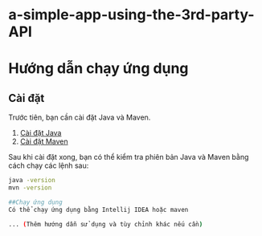 # a-simple-app-using-the-3rd-party-API
# Hướng dẫn chạy ứng dụng

## Cài đặt

Trước tiên, bạn cần cài đặt Java và Maven.

1. [Cài đặt Java](https://www.oracle.com/java/technologies/javase-downloads.html)
2. [Cài đặt Maven](https://maven.apache.org/download.cgi)

Sau khi cài đặt xong, bạn có thể kiểm tra phiên bản Java và Maven bằng cách chạy các lệnh sau:

```bash
java -version
mvn -version

##Chạy ứng dụng
Có thể chạy ứng dụng bằng Intellij IDEA hoặc maven

... (Thêm hướng dẫn sử dụng và tùy chỉnh khác nếu cần)







